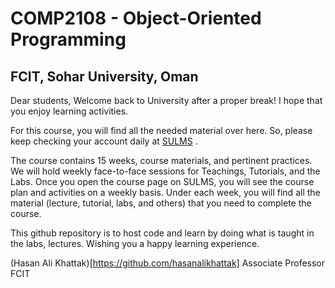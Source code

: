 # COMP2108 - Object-Oriented Programming

## FCIT, Sohar University, Oman

Dear students, Welcome back to University after a proper break! I hope that you enjoy learning activities. 

For this course, you will find all the needed material over here. So, please keep checking your account daily at [SULMS](https://sulms.su.edu.om/course/view.php?id=16533) . 

The course contains 15 weeks, course materials, and pertinent practices. We will hold weekly face-to-face sessions for Teachings, Tutorials, and the Labs. Once you open the course page on SULMS, you will see the course plan and activities on a weekly basis. Under each week, you will find all the material (lecture, tutorial, labs, and others) that you need to complete the course. 

This github repository is to host code and learn by doing what is taught in the labs, lectures. Wishing you a happy learning experience.

(Hasan Ali Khattak)[https://github.com/hasanalikhattak]
Associate Professor FCIT

